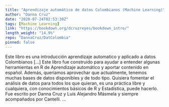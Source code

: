 ```yaml
---
title: "Aprendizaje automático de datos Colombianos (Machine Learning)"
author: "Danna Cruz"
date: "2020-07-24T02:53:30Z"
tags: [Machine Learning]
link: "https://bookdown.org/dcruzreyes/bookdown_intro/"
length_weight: "14.9%"
repo: "DannaCruz/DatColombia"
pinned: false
---
```


Este libro es una introducción aprendizaje automatico y aplicado a datos Colombianos [...] Este libro fue construido para ayudar a entender algunas herramientas en R de Aprendizaje automático y aportar contenido en español. Además, queríamos aprovechar que actualmente, tenemos muchas bases de datos disponibles y de todo tipo. Quisiera fomentar el análisis de datos para todos los que quieran, es una práctica libre y cualquiera, con conocimientos básicos de R y Estadística, puede hacerlo. Fue escrito por Danna Cruz y Luis Alejandro Másmela y siempre acompañados por Cantelli.  ...
